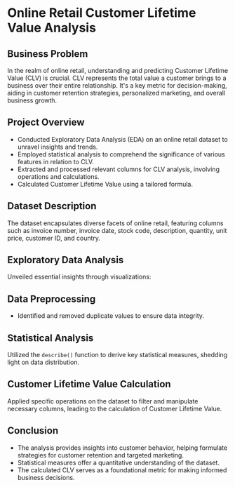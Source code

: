 # Online Retail Customer Lifetime Value Analysis

## Business Problem
In the realm of online retail, understanding and predicting Customer Lifetime Value (CLV) is crucial. CLV represents the total value a customer brings to a business over their entire relationship. It's a key metric for decision-making, aiding in customer retention strategies, personalized marketing, and overall business growth.

## Project Overview
- Conducted Exploratory Data Analysis (EDA) on an online retail dataset to unravel insights and trends.
- Employed statistical analysis to comprehend the significance of various features in relation to CLV.
- Extracted and processed relevant columns for CLV analysis, involving operations and calculations.
- Calculated Customer Lifetime Value using a tailored formula.

## Dataset Description
The dataset encapsulates diverse facets of online retail, featuring columns such as invoice number, invoice date, stock code, description, quantity, unit price, customer ID, and country.

## Exploratory Data Analysis
Unveiled essential insights through visualizations:

## Data Preprocessing
- Identified and removed duplicate values to ensure data integrity.

## Statistical Analysis
Utilized the `describe()` function to derive key statistical measures, shedding light on data distribution.

## Customer Lifetime Value Calculation
Applied specific operations on the dataset to filter and manipulate necessary columns, leading to the calculation of Customer Lifetime Value.

## Conclusion
- The analysis provides insights into customer behavior, helping formulate strategies for customer retention and targeted marketing.
- Statistical measures offer a quantitative understanding of the dataset.
- The calculated CLV serves as a foundational metric for making informed business decisions.
